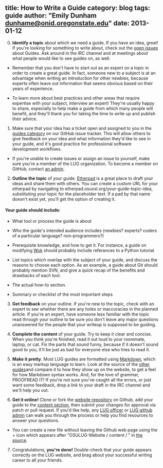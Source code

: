 title: How to Write a Guide
category: blog
tags: guide
author: "Emily Dunham <dunhame@onid.oregonstate.edu>"
date: 2013-01-12
---

0) **Identify a topic** about which we need a guide. If you have an idea, great! If you're looking for something to write about, check out the [open issues][issues] about Guides. Ask around in the IRC channel and at meetings about what people would like to see guides on, as well.

* Remember that you don't have to start out as an expert on a topic in order to create a great guide. In fact, someone new to a subject is at an advantage when writing an introduction for other newbies, because experts often leave out information that seems obvious based on their years of experience.

* To  learn more about best practices and other areas that require expertise with your subject, interview an expert! They're usually happy to share, especially to help make a guide from which many people will benefit, and they'll thank you for taking the time to write up and publish their advice.

1) Make sure that your idea has a ticket open and assigned to you in the [guides category][issues] on our GitHub issue tracker. This will allow others to give feedback on your idea and what information they'd like to see in your guide, and it's good practice for professional software development workflows.
* If you're unable to create issues or assign an issue to yourself, make sure you're a member of the LUG organization. To become a member on GitHub, contact [an admin][ghlist].

2) **Outline the topic** of your guide. [Etherpad][etherpad] is a great place to draft your ideas and share them with others. You can create a custom URL for your etherpad by navigating to etherpad.osuosl.org/your-guide-topic-idea, substituting your topic for the placeholder text. If a pad by that name doesn't exist yet, you'll get the option of creating it.

#### Your guide should include:

* What tool or process the guide is about

* Who the guide's intended audience includes (newbies? experts? coders of a particular language? non-programmers?)

* Prerequisite knowledge, and how to get it. For instance, a guide on modifying [Wok][wok] should probably include referances to a Python tutorial.

* List topics which overlap with the subject of your guide, and discuss the reasons to choose each option. As an example, a guide about Git should probably mention SVN, and give a quick recap of the benefits and drawbacks of each tool.

* The actual how-to section.

* Summary or checklist of the most important steps

3) **Get feedback** on your outline. If you're new to the topic, check with an expert to see whether there are any holes or inaccuracies in the planned article. If you're an expert, have someone less familiar with the topic read through your outline to be sure you don't leave any major questions unanswered for the people that your writeup is supposed to be guiding.

4) **Complete the content** of your guide. Try to keep it clear and concise. When you think you're finished, read it out loud to your roommate, laptop, or cat. Fix the parts that sound funny, because if it doesn't sound good to you, it'll be just as bad for everyone else who tries to read it.

5) **Make it pretty**. Most LUG guides are formatted using [Markdown][mkd], which is an easy markup language to learn. Look at the source of the [other guides][guides]and compare it to how they show up on the website, to get a feel for how Markdown syntax works. And, for the love of grammar, PROOFREAD IT! If you're not sure you've caught all the errors, or just want some feedback, drop a link to your draft in the IRC channel and we'll help you out.

6) **Get it online!** Clone or fork the [website repository][site] on Github, add your guide to the [content section][guides], then submit your changes for approval via patch or pull request. If you'd like help, any [LUG officer][officers] or [LUG github admin][ghlist] can walk you through the process or help you find resources to answer your questions.

* You can create a new file without leaving the Github web page using the + icon which appears after "OSULUG-Website / content / " in [the source][guides].

7) Congratulations, **you're done!** Double-check that your guide appears correctly on the LUG website, and brag about your successful writing career to all your friends.

[issues]:https://github.com/OSULUG/OSULUG-Website/issues?labels=Guides&state=open
[ghlist]:https://github.com/OSULUG?tab=members
[etherpad]:etherpad.osuosl.org
[wok]:https://github.com/mythmon/wok
[mkd]:http://daringfireball.net/projects/markdown/syntax
[guides]:https://github.com/OSULUG/OSULUG-Website/tree/master/content/blog
[site]:https://github.com/OSULUG/OSULUG-Website
[officers]:http://lug.oregonstate.edu/contact/


